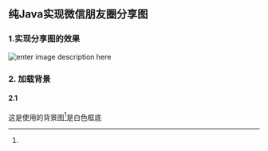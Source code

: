 纯Java实现微信朋友圈分享图
-------------------------------------
### 1.实现分享图的效果
![enter image description here](https://lh3.googleusercontent.com/u5Ee3nhBzzBMp58ONj51Z561R4kJ9SS-0BmnZvsxCZF0B0LEUWNYDfI-8amHcTONEXxrZzmhFS8 "朋友圈分享图")

### 2. 加载背景
#### 2.1 
这是使用的背景图[^1]是白色框底




[^1]:

<!--stackedit_data:
eyJoaXN0b3J5IjpbLTEzMDc4MTExNDgsLTY1MDU1MDEyNCwtMT
Q3Njg5MjU5MiwtMjI3MTE2MzgyXX0=
-->
